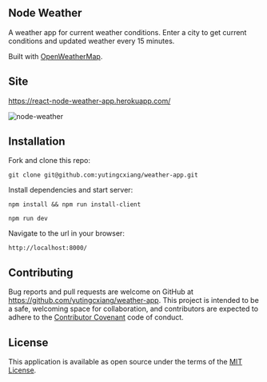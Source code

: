## Node Weather

A weather app for current weather conditions. Enter a city to get current conditions and updated weather every 15 minutes.

Built with [OpenWeatherMap](https://openweathermap.org/api).

## Site

https://react-node-weather-app.herokuapp.com/

![node-weather](https://i.imgur.com/283eX09m.png)

## Installation

Fork and clone this repo:

   ```
   git clone git@github.com:yutingcxiang/weather-app.git
   ```

Install dependencies and start server:

   ```
   npm install && npm run install-client
   
   npm run dev
   ```

Navigate to the url in your browser:

   ```
   http://localhost:8000/
   ```

## Contributing
Bug reports and pull requests are welcome on GitHub at https://github.com/yutingcxiang/weather-app. This project is intended to be a safe, welcoming space for collaboration, and contributors are expected to adhere to the [Contributor Covenant](http://contributor-covenant.org) code of conduct.

## License
This application is available as open source under the terms of the [MIT License](https://opensource.org/licenses/MIT).
